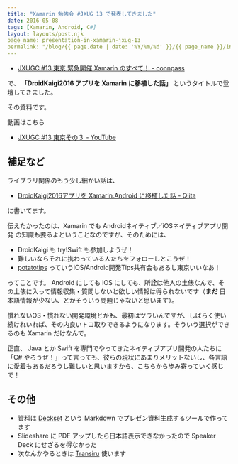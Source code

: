 ```yaml
---
title: "Xamarin 勉強会 #JXUG 13 で発表してきました"
date: 2016-05-08
tags: [Xamarin, Android, C#]
layout: layouts/post.njk
page_name: presentation-in-xamarin-jxug-13
permalink: "/blog/{{ page.date | date: '%Y/%m/%d' }}/{{ page_name }}/index.html"
---
```


* [JXUGC #13 東京 緊急開催 Xamarin のすべて！ - connpass](http://jxug.connpass.com/event/29734/)
<!--more-->

で、 **「DroidKaigi2016 アプリを Xamarin に移植した話」** というタイトルで登壇してきました。

その資料です。

<script async class="speakerdeck-embed" data-id="a005a4a951d047948aa9985497736e0d" data-ratio="1.77777777777778" src="//speakerdeck.com/assets/embed.js"></script>

動画はこちら

* [JXUGC #13 東京その３ - YouTube](https://www.youtube.com/watch?v=9oPwHJ4Zc9I)

## 補足など

ライブラリ関係のもう少し細かい話は、

* [DroidKaigi2016アプリを Xamarin.Android に移植した話 - Qiita](http://qiita.com/amay077/items/09b442da6ac22269e8e0)

に書いてます。

伝えたかったのは、Xamarin でも Androidネイティブ／iOSネイティブアプリ開発 の知識も要るよということなのですが、そのためには、

* DroidKaigi も try!Swift も参加しようぜ！
* 難しいならそれに携わっている人たちをフォローしとこうぜ！
* [potatotips](http://potatotips.connpass.com/) っていうiOS/Android開発Tips共有会もあるし東京いいなあ！

ってことです。
Android にしても iOS にしても、所詮は他人の土俵なんで、その土俵に入って情報収集・質問しないと欲しい情報は得られないです（**まだ** 日本語情報が少ない、とかそういう問題じゃないと思います）。

慣れないOS・慣れない開発環境とかも、最初はツラいんですが、しばらく使い続けれいれば、その内良いトコ取りできるようになります。そういう選択ができるのも Xamarin だけなんで。

正直、 Java とか Swift を専門でやってきたネイティブアプリ開発の人たちに「C# やろうぜ！」って言っても、彼らの現状にあまりメリットないし、各言語に愛着もあるだろうし難しいと思いますから、こちらから歩み寄っていく感じで！

## その他

* 資料は [Deckset](http://www.decksetapp.com/) という Markdown でプレゼン資料生成するツールで作ってます
* Slideshare に PDF アップしたら日本語表示できなかったので Speaker Deck にせざるを得なかった
* 次なんかやるときは [Transiru](https://transiru.net/) 使います
